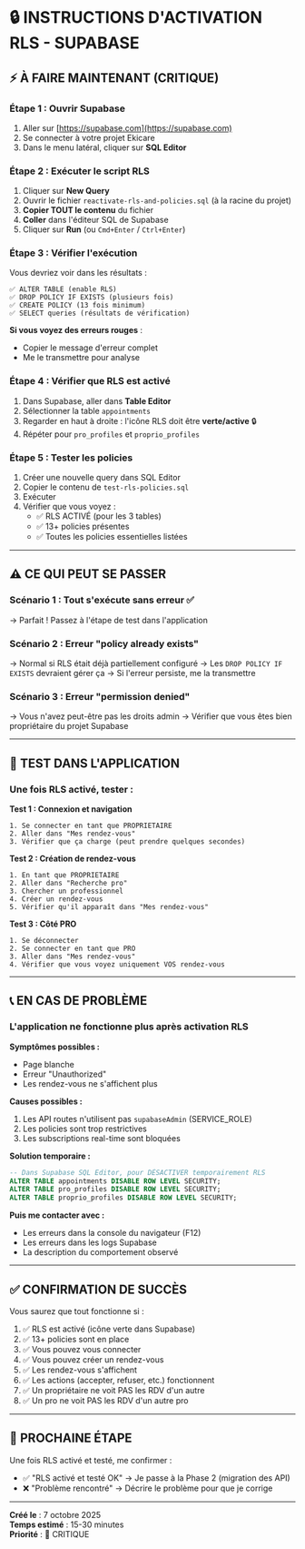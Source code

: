# 🔒 INSTRUCTIONS D'ACTIVATION RLS - SUPABASE

## ⚡ À FAIRE MAINTENANT (CRITIQUE)

### **Étape 1 : Ouvrir Supabase**
1. Aller sur [https://supabase.com](https://supabase.com)
2. Se connecter à votre projet Ekicare
3. Dans le menu latéral, cliquer sur **SQL Editor**

### **Étape 2 : Exécuter le script RLS**
1. Cliquer sur **New Query**
2. Ouvrir le fichier `reactivate-rls-and-policies.sql` (à la racine du projet)
3. **Copier TOUT le contenu** du fichier
4. **Coller** dans l'éditeur SQL de Supabase
5. Cliquer sur **Run** (ou `Cmd+Enter` / `Ctrl+Enter`)

### **Étape 3 : Vérifier l'exécution**
Vous devriez voir dans les résultats :
```
✅ ALTER TABLE (enable RLS)
✅ DROP POLICY IF EXISTS (plusieurs fois)
✅ CREATE POLICY (13 fois minimum)
✅ SELECT queries (résultats de vérification)
```

**Si vous voyez des erreurs rouges** : 
- Copier le message d'erreur complet
- Me le transmettre pour analyse

### **Étape 4 : Vérifier que RLS est activé**
1. Dans Supabase, aller dans **Table Editor**
2. Sélectionner la table `appointments`
3. Regarder en haut à droite : l'icône RLS doit être **verte/active** 🔒
4. Répéter pour `pro_profiles` et `proprio_profiles`

### **Étape 5 : Tester les policies**
1. Créer une nouvelle query dans SQL Editor
2. Copier le contenu de `test-rls-policies.sql`
3. Exécuter
4. Vérifier que vous voyez :
   - ✅ RLS ACTIVÉ (pour les 3 tables)
   - ✅ 13+ policies présentes
   - ✅ Toutes les policies essentielles listées

---

## ⚠️ CE QUI PEUT SE PASSER

### Scénario 1 : Tout s'exécute sans erreur ✅
→ Parfait ! Passez à l'étape de test dans l'application

### Scénario 2 : Erreur "policy already exists"
→ Normal si RLS était déjà partiellement configuré
→ Les `DROP POLICY IF EXISTS` devraient gérer ça
→ Si l'erreur persiste, me la transmettre

### Scénario 3 : Erreur "permission denied"
→ Vous n'avez peut-être pas les droits admin
→ Vérifier que vous êtes bien propriétaire du projet Supabase

---

## 🧪 TEST DANS L'APPLICATION

### Une fois RLS activé, tester :

**Test 1 : Connexion et navigation**
```
1. Se connecter en tant que PROPRIETAIRE
2. Aller dans "Mes rendez-vous"
3. Vérifier que ça charge (peut prendre quelques secondes)
```

**Test 2 : Création de rendez-vous**
```
1. En tant que PROPRIETAIRE
2. Aller dans "Recherche pro"
3. Chercher un professionnel
4. Créer un rendez-vous
5. Vérifier qu'il apparaît dans "Mes rendez-vous"
```

**Test 3 : Côté PRO**
```
1. Se déconnecter
2. Se connecter en tant que PRO
3. Aller dans "Mes rendez-vous"
4. Vérifier que vous voyez uniquement VOS rendez-vous
```

---

## 📞 EN CAS DE PROBLÈME

### L'application ne fonctionne plus après activation RLS

**Symptômes possibles :**
- Page blanche
- Erreur "Unauthorized"
- Les rendez-vous ne s'affichent plus

**Causes possibles :**
1. Les API routes n'utilisent pas `supabaseAdmin` (SERVICE_ROLE)
2. Les policies sont trop restrictives
3. Les subscriptions real-time sont bloquées

**Solution temporaire :**
```sql
-- Dans Supabase SQL Editor, pour DÉSACTIVER temporairement RLS
ALTER TABLE appointments DISABLE ROW LEVEL SECURITY;
ALTER TABLE pro_profiles DISABLE ROW LEVEL SECURITY;
ALTER TABLE proprio_profiles DISABLE ROW LEVEL SECURITY;
```

**Puis me contacter avec :**
- Les erreurs dans la console du navigateur (F12)
- Les erreurs dans les logs Supabase
- La description du comportement observé

---

## ✅ CONFIRMATION DE SUCCÈS

Vous saurez que tout fonctionne si :

1. ✅ RLS est activé (icône verte dans Supabase)
2. ✅ 13+ policies sont en place
3. ✅ Vous pouvez vous connecter
4. ✅ Vous pouvez créer un rendez-vous
5. ✅ Les rendez-vous s'affichent
6. ✅ Les actions (accepter, refuser, etc.) fonctionnent
7. ✅ Un propriétaire ne voit PAS les RDV d'un autre
8. ✅ Un pro ne voit PAS les RDV d'un autre pro

---

## 🎯 PROCHAINE ÉTAPE

Une fois RLS activé et testé, me confirmer :
- ✅ "RLS activé et testé OK" → Je passe à la Phase 2 (migration des API)
- ❌ "Problème rencontré" → Décrire le problème pour que je corrige

---

**Créé le** : 7 octobre 2025  
**Temps estimé** : 15-30 minutes  
**Priorité** : 🔴 CRITIQUE









